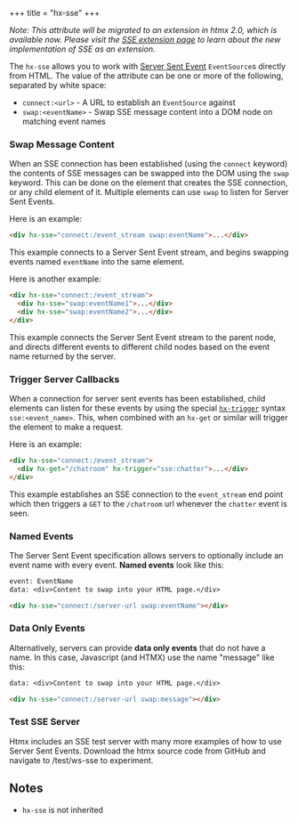 +++
title = "hx-sse"
+++

_Note: This attribute will be migrated to an extension in htmx 2.0, which is available now. Please visit the
[SSE extension page](@/extensions/server-sent-events.md) to learn about the new implementation of SSE as an extension._

The `hx-sse` allows you to work with
[Server Sent Event](https://developer.mozilla.org/en-US/docs/Web/API/Server-sent_events/Using_server-sent_events)
`EventSource`s directly from HTML. The value of the attribute can be one or more of the following, separated by white
space:

- `connect:<url>` - A URL to establish an `EventSource` against
- `swap:<eventName>` - Swap SSE message content into a DOM node on matching event names

### Swap Message Content

When an SSE connection has been established (using the `connect` keyword) the contents of SSE messages can be swapped
into the DOM using the `swap` keyword. This can be done on the element that creates the SSE connection, or any child
element of it. Multiple elements can use `swap` to listen for Server Sent Events.

Here is an example:

```html
<div hx-sse="connect:/event_stream swap:eventName">...</div>
```

This example connects to a Server Sent Event stream, and begins swapping events named `eventName` into the same element.

Here is another example:

```html
<div hx-sse="connect:/event_stream">
  <div hx-sse="swap:eventName1">...</div>
  <div hx-sse="swap:eventName2">...</div>
</div>
```

This example connects the Server Sent Event stream to the parent node, and directs different events to different child
nodes based on the event name returned by the server.

### Trigger Server Callbacks

When a connection for server sent events has been established, child elements can listen for these events by using the
special [`hx-trigger`](@/attributes/hx-trigger.md) syntax `sse:<event_name>`. This, when combined with an `hx-get` or
similar will trigger the element to make a request.

Here is an example:

```html
<div hx-sse="connect:/event_stream">
  <div hx-get="/chatroom" hx-trigger="sse:chatter">...</div>
</div>
```

This example establishes an SSE connection to the `event_stream` end point which then triggers a `GET` to the
`/chatroom` url whenever the `chatter` event is seen.

### Named Events

The Server Sent Event specification allows servers to optionally include an event name with every event. **Named
events** look like this:

```txt
event: EventName
data: <div>Content to swap into your HTML page.</div>
```

```html
<div hx-sse="connect:/server-url swap:eventName"></div>
```

### Data Only Events

Alternatively, servers can provide **data only events** that do not have a name. In this case, Javascript (and HTMX) use
the name "message" like this:

```txt
data: <div>Content to swap into your HTML page.</div>
```

```html
<div hx-sse="connect:/server-url swap:message"></div>
```

### Test SSE Server

Htmx includes an SSE test server with many more examples of how to use Server Sent Events. Download the htmx source code
from GitHub and navigate to /test/ws-sse to experiment.

## Notes

- `hx-sse` is not inherited
